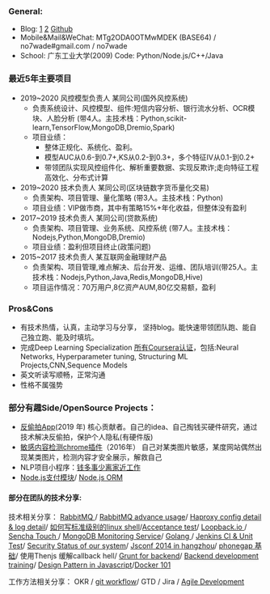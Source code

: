 ### General:
 - Blog: [1](http://cnblogs.com/no7dw) [2](http://www.deng.io) [Github](http://github.com/no7dw)
 - Mobile&Mail&WeChat: MTg2ODA0OTMwMDEK (BASE64) / no7wade#gmail.com / no7wade
 - School: 广东工业大学(2009)   Code: Python/Node.js/C++/Java

### 最近5年主要项目
- 2019~2020 风控模型负责人 某同公司(国外风控系统)
    - 负责系统设计、风控模型、组件:短信内容分析、银行流水分析、OCR模块、人脸分析 (带4人。主技术栈：Python,scikit-learn,TensorFlow,MongoDB,Dremio,Spark)    
    - 项目业绩：
        - 整体正规化、系统化、盈利。    
        - 模型AUC从0.6-到0.7+,KS从0.2-到0.3+，多个特征IV从0.1-到0.2+
        - 带领团队实现风控组件化、解析重要数据、实现反欺诈;走向特征工程高效化、分布式计算
- 2019~2020 技术负责人 某同公司(区块链数字货币量化交易)
    - 负责架构、项目管理、量化策略 (带3人。主技术栈：Python)
    - 项目业绩：VIP做市商，其中有策略15%+年化收益，但整体没有盈利
- 2017~2019 技术负责人 某同公司(贷款系统)
    - 负责架构、项目管理、业务系统、风控系统 (带7人。主技术栈：Nodejs,Python,MongoDB,Dremio)
    - 项目业绩：盈利但项目终止(政策问题)
- 2015~2017 技术负责人 某互联网金融理财产品
    - 负责架构、项目管理,难点解决、后台开发、运维、团队培训(带25人。主技术栈：Nodejs,Python,Java,Redis,MongoDB,Hive)
    - 项目运作情况：70万用户,8亿资产AUM,80亿交易额，盈利

### Pros&Cons
 - 有技术热情，认真，主动学习与分享， 坚持blog。能快速带领团队跑、能自己独立跑、能及时填坑。
 - 完成Deep Learning Specialization [所有Coursera认证](https://www.coursera.org/account/accomplishments/specialization/DQ3XU6D9VL4V)，包括:Neural Networks, Hyperparameter tuning, Structuring ML Projects,CNN,Sequence Models
 - 英文听读写顺畅，正常沟通
 - 性格不属强势

### 部分有趣Side/OpenSource Projects：
- [反偷拍App](https://a.app.qq.com/o/simple.jsp?pkgname=com.awang.checkcam)(2019 年)
核心贡献者。自己的idea、自己掏钱买硬件研究，通过技术解决反偷拍，保护个人隐私(有硬件版)
- [敏感内容检测chrome插件](https://github.com/no7dw/anti-snake-chrome-extension)（2016年）
自己对某类图片敏感，某度网站偶然出现某类图片，检测内容才安全展示，解救自己
- NLP项目小程序：[钱多事少离家近工作](https://github.com/MRNJobs)
- [Node.js支付模块][11]/ [Node.js ORM][13] 
 
#### 部分在团队的技术分享: 
 
 技术相关分享：
[RabbitMQ ](https://github.com/no7dw/rabbitmq-demo/) / [RabbitMQ advance usage](https://github.com/no7dw/rabbitmq-demo/blob/master/advance.md)/ [Haproxy config detail & log detail](https://docs.google.com/presentation/d/1iXsMbMgC0ikmZiP0hGnYaWVHIZouArwQ5p9_DJ_Je9U/edit#slide=id.g123cd1a7c3_0_41)/ [如何写标准级别的linux shell](http://www.deng.io/2016/05/15/linux-shell-script/)/[Acceptance test][14]/ [Loopback.io ][15]/ [Sencha Touch ][16]/ [MongoDB Monitoring Service][17]/ [Golang ](https://docs.google.com/presentation/d/1bQdstLrHHfc9AATmd-fa2UHZaI1rgxH9k04NQzr5Ry4/edit#slide=id.p)/ [Jenkins CI & Unit Test](https://docs.google.com/presentation/d/1_VFfaBkQEkAaMzJwGlf_hhGO6qqL7ex_jQdVc4uT6CY/edit#slide=id.p)/ [Security Status of our system](https://docs.google.com/presentation/d/1hmg83ArtCseaw_HP1VlLGN2Sn10iy0TabYn5XE36Yw4/edit#slide=id.g5ca66c4c1_010)/ [Jsconf 2014 in hangzhou](https://docs.google.com/presentation/d/1afopKqsl6YjwFO15T0mIsRNPt1rbs39zibaQe2XNCb8/edit#slide=id.p)/ [phonegap 基础](https://docs.google.com/presentation/d/15BsAysxtBs0bmQUMFrYcpqPAobIGOxIJqgzcmBDynWY/edit#slide=id.p)/ 使用Thenjs 缓解callback hell/ [Grunt for backend](https://docs.google.com/presentation/d/1YuxXuR8nDLx3c4FqY3pC27qfIgViuJITd3nHnYuFmFU/edit#slide=id.g902209502_0_0)/ [Backend development training](https://docs.google.com/presentation/d/1RRZ1yehGUv3Wh85Z9dctHqsXEYzJ0M7kMDB0uOOA6mU/edit#slide=id.p)/ [Design Pattern in Javascript](https://docs.google.com/presentation/d/1tuj5syAmwRkfX25bpLMmHPWFR0wLiBL4dSRhVfuNQtM/edit#slide=id.p)/[Docker ](http://www.deng.io/2016/01/14/docker-common-error/) [101](http://www.deng.io/2016/01/14/docker-command/)


工作方法相关分享：
OKR / [git workflow](https://docs.google.com/presentation/d/1MtG8Xak3XLnDHkZ_h83_OH-w-_oWmsXXt31rsjdSOMs/edit#slide=id.p)/ GTD / Jira / [Agile Development](https://docs.google.com/presentation/d/14kvpRIj8V20BdJBIHLfo7R2YsEVd5rAacpk6x4WOwE4/edit#slide=id.p)

  [1]: http://www.cnblogs.com/no7dw
  [2]: http://www.deng.io
  [3]: http://www.github.com/no7dw
  [4]: http://stackoverflow.com/users/2412549/no7dw?tab=profile
  [5]: https://github.com/no7dw/lianlianpay
  [6]: https://github.com/no7dw/cplusplus-learning
  [7]: https://github.com/no7dw/btpd
  [8]: https://github.com/no7dw/go-practice
  [9]: https://github.com/no7dw/python-learning
  [10]: https://github.com/no7dw/bbs-images-crawler
  [11]: https://www.npmjs.com/package/lianlianpay
  [12]: https://www.npmjs.com/package/asset_cal
  [13]: https://github.com/balderdashy/sails-mongo/pull/350
  [14]: https://github.com/no7dw/acceptance-test-slide
  [15]: https://github.com/no7dw/loopback.io-slide
  [16]: https://github.com/no7dw/SenchaTouch-slide
  [17]: https://github.com/no7dw/mms-slide

